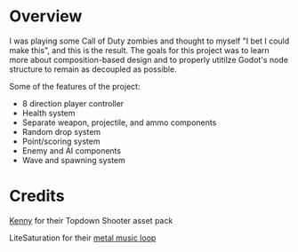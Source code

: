 # Overview
I was playing some Call of Duty zombies and thought to myself "I bet I could make this", and this is the result. The goals for this project was to learn more about composition-based design and to properly utitilze Godot's node structure to remain as decoupled as possible.

Some of the features of the project:
- 8 direction player controller
- Health system
- Separate weapon, projectile, and ammo components
- Random drop system
- Point/scoring system
- Enemy and AI components
- Wave and spawning system

# Credits
[Kenny](www.kenney.nl) for their Topdown Shooter asset pack

LiteSaturation for their [metal music loop](https://pixabay.com/users/litesaturation-17654080/)

